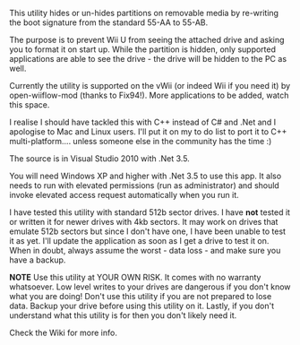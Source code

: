 This utility hides or un-hides partitions on removable media by re-writing the boot signature from the standard 55-AA to 55-AB.

The purpose is to prevent Wii U from seeing the attached drive and asking you to format it on start up.  While the partition is hidden, only supported applications are able to see the drive - the drive will be hidden to the PC as well.

Currently the utility is supported on the vWii (or indeed Wii if you need it) by open-wiiflow-mod (thanks to Fix94!).  More applications to be added, watch this space.

I realise I should have tackled this with C++ instead of C# and .Net and I apologise to Mac and Linux users.  I'll put it on my to do list to port it to C++ multi-platform.... unless someone else in the community has the time :)

The source is in Visual Studio 2010 with .Net 3.5.

You will need Windows XP and higher with .Net 3.5 to use this app.  It also needs to run with elevated permissions (run as administrator) and should invoke elevated access request automatically when you run it.

I have tested this utility with standard 512b sector drives.  I have **not** tested it or written it for newer drives with 4kb sectors.  It may work on drives that emulate 512b sectors but since I don't have one, I have been unable to test it as yet.  I'll update the application as soon as I get a drive to test it on.  When in doubt, always assume the worst - data loss - and make sure you have a backup.

**NOTE**
Use this utility at YOUR OWN RISK.  It comes with no warranty whatsoever.
Low level writes to your drives are dangerous if you don't know what you are doing!
Don't use this utility if you are not prepared to lose data.
Backup your drive before using this utility on it.
Lastly, if you don't understand what this utility is for then you don't likely need it.

Check the Wiki for more info.